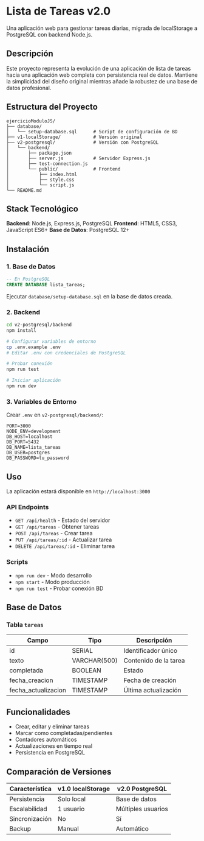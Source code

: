 # Lista de Tareas v2.0

Una aplicación web para gestionar tareas diarias, migrada de localStorage a PostgreSQL con backend Node.js.

## Descripción

Este proyecto representa la evolución de una aplicación de lista de tareas hacia una aplicación web completa con persistencia real de datos. Mantiene la simplicidad del diseño original mientras añade la robustez de una base de datos profesional.

## Estructura del Proyecto

```
ejercicioModuloJS/
├── database/
│   └── setup-database.sql      # Script de configuración de BD
├── v1-localStorage/            # Versión original
├── v2-postgresql/              # Versión con PostgreSQL
│   └── backend/
│       ├── package.json
│       ├── server.js           # Servidor Express.js
│       ├── test-connection.js
│       └── public/             # Frontend
│           ├── index.html
│           ├── style.css
│           └── script.js
└── README.md
```

## Stack Tecnológico

**Backend**: Node.js, Express.js, PostgreSQL
**Frontend**: HTML5, CSS3, JavaScript ES6+
**Base de Datos**: PostgreSQL 12+

## Instalación

### 1. Base de Datos

```sql
-- En PostgreSQL
CREATE DATABASE lista_tareas;
```

Ejecutar `database/setup-database.sql` en la base de datos creada.

### 2. Backend

```bash
cd v2-postgresql/backend
npm install

# Configurar variables de entorno
cp .env.example .env
# Editar .env con credenciales de PostgreSQL

# Probar conexión
npm run test

# Iniciar aplicación
npm run dev
```

### 3. Variables de Entorno

Crear `.env` en `v2-postgresql/backend/`:

```env
PORT=3000
NODE_ENV=development
DB_HOST=localhost
DB_PORT=5432
DB_NAME=lista_tareas
DB_USER=postgres
DB_PASSWORD=tu_password
```

## Uso

La aplicación estará disponible en `http://localhost:3000`

### API Endpoints

- `GET /api/health` - Estado del servidor
- `GET /api/tareas` - Obtener tareas
- `POST /api/tareas` - Crear tarea
- `PUT /api/tareas/:id` - Actualizar tarea
- `DELETE /api/tareas/:id` - Eliminar tarea

### Scripts

- `npm run dev` - Modo desarrollo
- `npm start` - Modo producción
- `npm run test` - Probar conexión BD

## Base de Datos

### Tabla `tareas`

| Campo | Tipo | Descripción |
|-------|------|-------------|
| id | SERIAL | Identificador único |
| texto | VARCHAR(500) | Contenido de la tarea |
| completada | BOOLEAN | Estado |
| fecha_creacion | TIMESTAMP | Fecha de creación |
| fecha_actualizacion | TIMESTAMP | Última actualización |

## Funcionalidades

- Crear, editar y eliminar tareas
- Marcar como completadas/pendientes
- Contadores automáticos
- Actualizaciones en tiempo real
- Persistencia en PostgreSQL

## Comparación de Versiones

| Característica | v1.0 localStorage | v2.0 PostgreSQL |
|----------------|-------------------|-----------------|
| Persistencia | Solo local | Base de datos |
| Escalabilidad | 1 usuario | Múltiples usuarios |
| Sincronización | No | Sí |
| Backup | Manual | Automático |